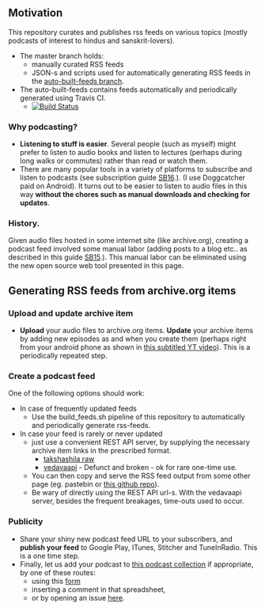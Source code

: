 ## Motivation
This repository curates and publishes rss feeds on various topics (mostly podcasts of interest to hindus and sanskrit-lovers).
- The master branch holds:
  - manually curated RSS feeds
  - JSON-s and scripts used for automatically generating RSS feeds in the [auto-built-feeds branch](https://github.com/sanskrit-coders/rss-feeds/tree/auto-built-feeds). 
- The auto-built-feeds contains feeds automatically and periodically generated using Travis CI.
  - [![Build Status](https://travis-ci.org/sanskrit-coders/rss-feeds.svg?branch=master)](https://travis-ci.org/sanskrit-coders/rss-feeds)

### Why podcasting?
- **Listening to stuff is easier**. Several people (such as myself) might prefer to listen to audio books and listen to lectures (perhaps during long walks or commutes) rather than read or watch them.
- There are many popular tools in a variety of platforms to subscribe and listen to podcasts (see  subscription guide [SB16](https://goo.gl/6DJjji).). (I use Doggcatcher paid on Android). It turns out to be easier to listen to audio files in this way **without the chores such as manual downloads and checking for updates**.

### History.
Given audio files hosted in some internet site (like archive.org), creating a podcast feed involved some manual labor (adding posts to a blog etc.. as described in this  guide [SB15](https://docs.google.com/document/d/1XWLwJvtnfJctdNYx3qSDHZyDKLPeQ21o3eHNJfQ7Xj0/edit).). This manual labor can be eliminated using the new open source web tool presented in this page. 

## Generating RSS feeds from archive.org items
### Upload and update archive item
- **Upload** your audio files to archive.org items. **Update** your archive items by adding new episodes as and when you create them (perhaps right from your android phone as shown in [this subtitled YT video](https://www.youtube.com/watch?v=FpwDrXkW1zo&list=PL63uIhJxWbgg3yJqzeh8kCxMo55YUX50F&index=18)). This is a periodically repeated step.

### Create a podcast feed
One of the following options should work:
- In case of frequently updated feeds
  - Use the build_feeds.sh pipeline of this repository to automatically and periodically generate rss-feeds. 
- In case your feed is rarely or never updated
  - just use a convenient REST API server, by supplying the necessary archive item links in the prescribed format.
    - [takshashila raw](http://54.244.106.57:9090/swagger/index.html)
    - [vedavaapi](http://scala.vedavaapi.org/swagger/index.html#/podcasts_v1) - Defunct and broken - ok for rare one-time use.
  - You can then copy and serve the RSS feed output from some other page (eg. pastebin or [this github repo](https://github.com/sanskrit-coders/rss-feeds/)).
  - Be wary of directly using the REST API url-s. With the vedavaapi server, besides the frequent breakages, time-outs used to occur.

### Publicity
- Share your shiny new podcast feed URL to your subscribers, and **publish your feed** to Google Play, ITunes, Stitcher and TuneInRadio. This is a one time step.
- Finally, let us add your podcast to [this podcast collection](https://docs.google.com/spreadsheets/d/1KMhtMaHCQpucqxH3aVcmYmPvQyV9vmunvckV2ARvD4M/edit#gid=0) if appropriate, by one of these routes:
  - using this [form](https://docs.google.com/forms/d/e/1FAIpQLSeE231VzUuXbIZhBzcZkQ-oWkIb50cZL786gSKvzMWu8XJoGw/viewform?usp=send_form) 
  - inserting a comment in that spreadsheet,
  - or by opening an issue [here](https://github.com/sanskrit-coders/rss-feeds/).

